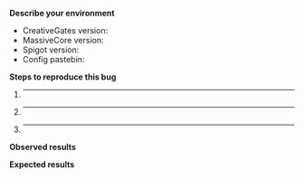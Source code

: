 **Describe your environment**
* CreativeGates version:
* MassiveCore version:
* Spigot version:
* Config pastebin:

**Steps to reproduce this bug**
<!--- Provide an unambiguous set of steps to reproduce this bug. -->
  1. _____
  2. _____
  3. _____

**Observed results**
<!--- Tell us what has happened. This can be a description -->
<!--- a screenshot posted on imgur.com or a log error output posted on pastebin.com. -->
<!--- Ideally, do a combination of all three. -->

**Expected results**
<!--- Tell us what should happen -->